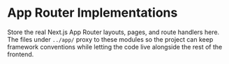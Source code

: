 # App Router Implementations

Store the real Next.js App Router layouts, pages, and route handlers here. The
files under `../app/` proxy to these modules so the project can keep framework
conventions while letting the code live alongside the rest of the frontend.
